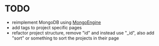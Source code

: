# TODO
- reimplement MongoDB using [MongoEngine](https://flask.palletsprojects.com/en/2.3.x/patterns/mongoengine/)
- add tags to project specific pages
- refactor project structure, remove "id" and instead use "_id", also add "sort" or something to sort the projects in their page
